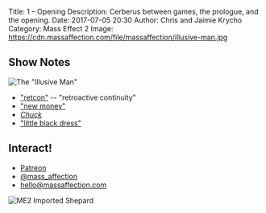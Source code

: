 Title: 1 – Opening
Description: Cerberus between games, the prologue, and the opening.
Date: 2017-07-05 20:30
Author: Chris and Jaimie Krycho
Category: Mass Effect 2
Image: https://cdn.massaffection.com/file/massaffection/illusive-man.jpg

## Show Notes

![The "Illusive Man"](https://cdn.massaffection.com/file/massaffection/illusive-man.jpg)

- ["retcon"](https://en.wikipedia.org/wiki/Retroactive_continuity) -- "retroactive continuity"
- ["new money"](https://en.wikipedia.org/wiki/Nouveau_riche)
- [_Chuck_](http://www.nbc.com/chuck?nbc=1)
- ["little black dress"](https://en.wikipedia.org/wiki/Little_black_dress)

## Interact!

- [Patreon](https://www.patreon.com/massaffection)
- [@mass_affection](https://twitter.com/mass_affection)
- [hello@massaffection.com](mailto:hello@massaffection.com)

![ME2 Imported Shepard](https://cdn.massaffection.com/file/massaffection/me2-shepard.jpg)

